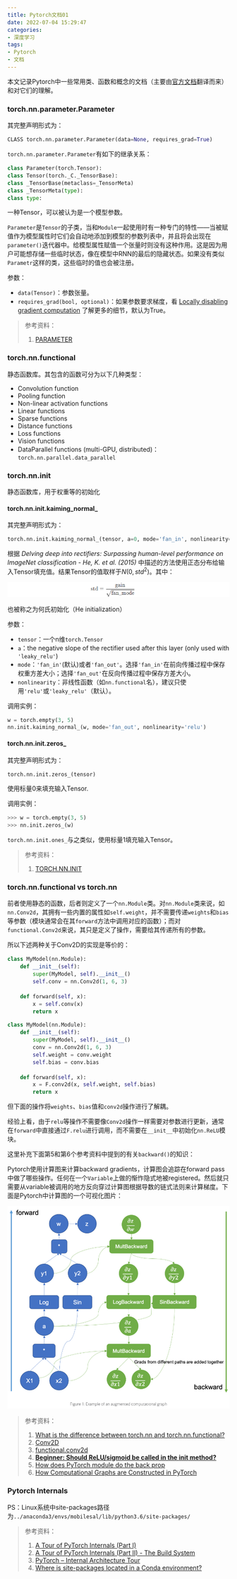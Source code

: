 ```yaml
---
title: Pytorch文档01
date: 2022-07-04 15:29:47
categories:
- 深度学习
tags:
- Pytorch
- 文档
---
```


本文记录Pytorch中一些常用类、函数和概念的文档（主要由[官方文档](https://pytorch.org/docs/stable/index.html)翻译而来）和对它们的理解。

<!--more-->

### torch.nn.parameter.Parameter

其完整声明形式为：

```python
CLASS torch.nn.parameter.Parameter(data=None, requires_grad=True)
```

`torch.nn.parameter.Parameter`有如下的继承关系：

```python
class Parameter(torch.Tensor):
class Tensor(torch._C._TensorBase):
class _TensorBase(metaclass=_TensorMeta)
class _TensorMeta(type):
class type:
```

一种Tensor，可以被认为是一个模型参数。

`Parameter`是`Tensor`的子类，当和`Module`一起使用时有一种专门的特性——当被赋值作为模型属性时它们会自动地添加到模型的参数列表中，并且将会出现在`parameter()`迭代器中。给模型属性赋值一个张量时则没有这种作用。这是因为用户可能想存储一些临时状态，像在模型中RNN的最后的隐藏状态。如果没有类似`Parametr`这样的类，这些临时的值也会被注册。

参数：

- `data(Tensor)`：参数张量。
- `requires_grad(bool, optional)`：如果参数要求梯度，看 [Locally disabling gradient computation](https://pytorch.org/docs/stable/notes/autograd.html#locally-disable-grad-doc) 了解更多的细节，默认为True。

> 参考资料：
> 
> 1. [PARAMETER](https://pytorch.org/docs/stable/generated/torch.nn.parameter.Parameter.html)

### torch.nn.functional

静态函数库。其包含的函数可分为以下几种类型：

- Convolution function
- Pooling function
- Non-linear activation functions
- Linear functions
- Sparse functions
- Distance functions
- Loss functions
- Vision functions
- DataParallel functions (multi-GPU, distributed)：`torch.nn.parallel.data_parallel`

### torch.nn.init

静态函数库，用于权重等的初始化

#### torch.nn.init.kaiming_normal_

其完整声明形式为：

```python
torch.nn.init.kaiming_normal_(tensor, a=0, mode='fan_in', nonlinearity='leaky_relu')
```

根据 *Delving deep into rectifiers: Surpassing human-level performance on ImageNet classification - He, K. et al. (2015)* 中描述的方法使用正态分布给输入Tensor填充值。结果Tensor的值取样于$N(0, std^2)$。其中：

![image-20220707105811403](https://raw.githubusercontent.com/Tom89757/ImageHost/main/hexo/image-20220707105811403.png)

也被称之为何氏初始化（He initialization）

参数：

- `tensor`：一个n维`torch.Tensor`
- `a`：the negative slope of the rectifier used after this layer (only used with `'leaky_relu'`)
- `mode`：`'fan_in'`(默认)或者`'fan_out'`。选择`'fan_in'`在前向传播过程中保存权重方差大小；选择`'fan_out'`在反向传播过程中保存方差大小。
- `nonlinearity`：非线性函数（如`nn.functional`名），建议只使用`'relu'`或`'leaky_relu'`（默认）。

调用实例：

```python
w = torch.empty(3, 5)
nn.init.kaiming_normal_(w, mode='fan_out', nonlinearity='relu')
```

#### torch.nn.init.zeros_

其完整声明形式为：

```python
torch.nn.init.zeros_(tensor)
```

使用标量0来填充输入Tensor.

调用实例：

```python
>>> w = torch.empty(3, 5)
>>> nn.init.zeros_(w)
```

`torch.nn.init.ones_`与之类似，使用标量1填充输入Tensor。

> 参考资料：
> 
> 1. [TORCH.NN.INIT](https://pytorch.org/docs/stable/nn.init.html)

### torch.nn.functional vs torch.nn

前者使用静态的函数，后者则定义了一个`nn.Module`类。对`nn.Module`类来说，如`nn.Conv2d`，其拥有一些内置的属性如`self.weight`，并不需要传递`weights`和`bias`等参数（模块通常会在其`forward`方法中调用对应的函数）；而对`functional.Conv2d`来说，其只是定义了操作，需要给其传递所有的参数。

所以下述两种关于Conv2D的实现是等价的：

```python
class MyModel(nn.Module):
    def __init__(self):
        super(MyModel, self).__init__()
        self.conv = nn.Conv2d(1, 6, 3)

    def forward(self, x):
        x = self.conv(x)
        return x
```

```python
class MyModel(nn.Module):
    def __init__(self):
        super(MyModel, self).__init__()
        conv = nn.Conv2d(1, 6, 3)
        self.weight = conv.weight
        self.bias = conv.bias

    def forward(self, x):
        x = F.conv2d(x, self.weight, self.bias)
        return x
```

但下面的操作将`weights`、`bias`值和`conv2d`操作进行了解耦。

经验上看，由于`relu`等操作不需要像`Conv2d`操作一样需要对参数进行更新，通常在`forward`中直接通过`F.relu`进行调用，而不需要在`__init__`中初始化`nn.ReLU`模块。

这里补充下面第5和第6个参考资料中提到的有关`backward()`的知识：

Pytorch使用计算图来计算backward gradients，计算图会追踪在forward pass中做了哪些操作。任何在一个`Variable`上做的惭怍隐式地被registered。然后就只需要从variable被调用的地方反向穿过计算图根据导数的链式法则来计算梯度。下面是Pytorch中计算图的一个可视化图片：

![image-20220707160538483](https://raw.githubusercontent.com/Tom89757/ImageHost/main/hexo/image-20220707160538483.png)

> 参考资料：
> 
> 1. [What is the difference between torch.nn and torch.nn.functional?](https://discuss.pytorch.org/t/what-is-the-difference-between-torch-nn-and-torch-nn-functional/33597)
> 2. [Conv2D](https://pytorch.org/docs/stable/generated/torch.nn.Conv2d.html)
> 3. [functional.conv2d](https://pytorch.org/docs/stable/generated/torch.nn.functional.conv2d.html#torch.nn.functional.conv2d)
> 4. **[Beginner: Should ReLU/sigmoid be called in the __init__ method?](https://discuss.pytorch.org/t/beginner-should-relu-sigmoid-be-called-in-the-init-method/18689)**
> 5. [How does PyTorch module do the back prop](https://stackoverflow.com/questions/49594858/how-does-pytorch-module-do-the-back-prop)
> 6. [How Computational Graphs are Constructed in PyTorch](https://pytorch.org/blog/computational-graphs-constructed-in-pytorch/)

### Pytorch Internals

PS：Linux系统中site-packages路径为`../anaconda3/envs/mobilesal/lib/python3.6/site-packages/`

> 参考资料：
> 
> 1. [A Tour of PyTorch Internals (Part I)](https://pytorch.org/blog/a-tour-of-pytorch-internals-1/)
> 2. [A Tour of PyTorch Internals (Part II) - The Build System](https://pytorch.org/blog/a-tour-of-pytorch-internals-2/)
> 3. [PyTorch – Internal Architecture Tour](https://blog.christianperone.com/2018/03/pytorch-internal-architecture-tour/)
> 4. [Where is site-packages located in a Conda environment?](https://stackoverflow.com/questions/31003994/where-is-site-packages-located-in-a-conda-environment)
